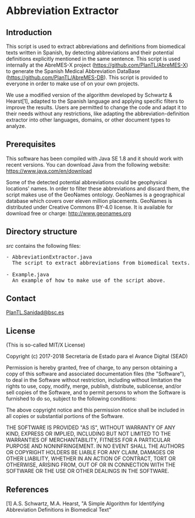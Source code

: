 # Abbreviation Extractor

## Introduction

This script is used to extract abbreviations and definitions from biomedical texts written in Spanish, by detecting abbreviations and their potential definitions explicitly mentioned in the same sentence.
This script is used internally at the AbreMES-X project (https://github.com/PlanTL/AbreMES-X) to generate the Spanish Medical Abbreviation DataBase (https://github.com/PlanTL/AbreMES-DB). This script is provided to everyone in order to make use of on your own projects.

We use a modified version of the algorithm developed by Schwartz & Hearst[1], adapted to the Spanish language and applying specific filters to improve the results. Users are permitted to change the code and adapt it to their needs without any restrictions, like adapting the abbreviation-definition extractor into other languages, domains, or other document types to analyze.

## Prerequisites

This software has been compiled with Java SE 1.8 and it should work with recent versions. You can download Java from the following website: https://www.java.com/en/download

Some of the detected potential abbreviations could be geophysical locations' names. In order to filter these abbreviations and discard them, the script makes use of the GeoNames ontology. GeoNames is a geographical database which covers over eleven million placements. GeoNames is distributed under Creative Commons BY-4.0 license. It is available for download free or charge: http://www.geonames.org

## Directory structure

_src_ contains the following files:

<pre>
- AbbreviationExtractor.java
  The script to extract abbreviations from biomedical texts.
  
- Example.java
  An example of how to make use of the script above.
</pre>

## Contact

PlanTL.Sanidad@bsc.es

## License

(This is so-called MIT/X License)

Copyright (c) 2017-2018 Secretaría de Estado para el Avance Digital (SEAD)

Permission is hereby granted, free of charge, to any person obtaining a copy of this software and associated documentation files (the "Software"), to deal in the Software without restriction, including without limitation the rights to use, copy, modify, merge, publish, distribute, sublicense, and/or sell copies of the Software, and to permit persons to whom the Software is furnished to do so, subject to the following conditions:

The above copyright notice and this permission notice shall be included in all copies or substantial portions of the Software.

THE SOFTWARE IS PROVIDED "AS IS", WITHOUT WARRANTY OF ANY KIND, EXPRESS OR IMPLIED, INCLUDING BUT NOT LIMITED TO THE WARRANTIES OF MERCHANTABILITY, FITNESS FOR A PARTICULAR PURPOSE AND NONINFRINGEMENT. IN NO EVENT SHALL THE AUTHORS OR COPYRIGHT HOLDERS BE LIABLE FOR ANY CLAIM, DAMAGES OR OTHER LIABILITY, WHETHER IN AN ACTION OF CONTRACT, TORT OR OTHERWISE, ARISING FROM, OUT OF OR IN CONNECTION WITH THE SOFTWARE OR THE USE OR OTHER DEALINGS IN THE SOFTWARE.

## References

[1] A.S. Schwartz, M.A. Hearst, "A Simple Algorithm for Identifying Abbreviation Definitions in Biomedical Text"
